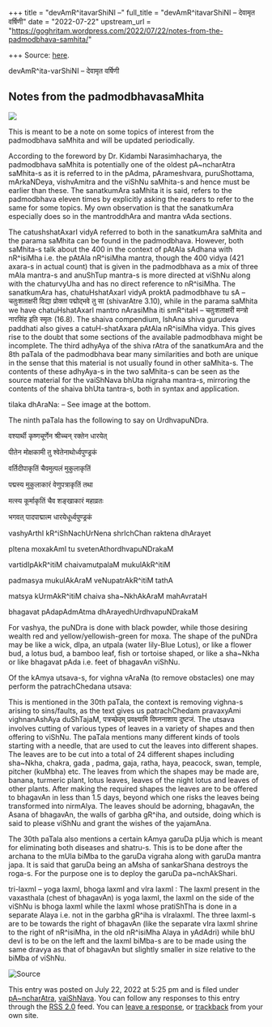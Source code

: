 +++
title = "devAmR^itavarShiNI –"
full_title = "devAmR^itavarShiNI – देवामृत वर्षिणी"
date = "2022-07-22"
upstream_url = "https://goghritam.wordpress.com/2022/07/22/notes-from-the-padmodbhava-samhita/"

+++
Source: [here](https://goghritam.wordpress.com/2022/07/22/notes-from-the-padmodbhava-samhita/).

devAmR^ita-varShiNI – देवामृत वर्षिणी

## Notes from the padmodbhavasaMhita

![](https://goghritam.files.wordpress.com/2022/07/image-20.png?w=502)

This is meant to be a note on some topics of interest from the padmodbhava saMhita and will be updated periodically.

According to the foreword by Dr. Kidambi Narasimhacharya, the padmodbhava saMhita is potentially one of the oldest pA\~ncharAtra saMhita-s as it is referred to in the pAdma, pArameshvara, puruShottama, mArkaNDeya, vishvAmitra and the viShNu saMhita-s and hence must be earlier than these. The sanatkumAra saMhita it is said, refers to the padmodbhava eleven times by explicitly asking the readers to refer to the same for some topics. My own observation is that the sanatkumAra especially does so in the mantroddhAra and mantra vAda sections.

The catushshatAxarI vidyA referred to both in the sanatkumAra saMhita and the parama saMhita can be found in the padmodbhava. However, both saMhita-s talk about the 400 in the context of pAtAla sAdhana with nR^isiMha i.e. the pAtAla nR^isiMha mantra, though the 400 vidya (421 axara-s in actual count) that is given in the padmodbhava as a mix of three mAla mantra-s and anuShTup mantra-s is more directed at viShNu along with the chaturvyUha and has no direct reference to nR^isiMha. The sanatkumAra has, chatuHshatAxarI vidyA proktA padmodbhave tu sA – चतुःशताक्षरी विद्या प्रोक्ता पद्मोद्भवे तु सा (shivarAtre 3.10), while in the parama saMhita we have chatuHshatAxarI mantro nArasiMha iti smR^itaH – चतुःशताक्षरी मन्त्रो नारसिंह इति स्मृतः (16.8). The shaiva compendium, IshAna shiva gurudeva paddhati also gives a catuH-shatAxara pAtAla nR^isiMha vidya. This gives rise to the doubt that some sections of the available padmodbhava might be incomplete. The third adhyAya of the shiva rAtra of the sanatkumAra and the 8th paTala of the padmodbhava bear many similarities and both are unique in the sense that this material is not usually found in other saMhita-s. The contents of these adhyAya-s in the two saMhita-s can be seen as the source material for the vaiShNava bhUta nigraha mantra-s, mirroring the contents of the shaiva bhUta tantra-s, both in syntax and application.

tilaka dhAraNa: – See image at the bottom.

The ninth paTala has the following to say on UrdhvapuNDra.

वश्यार्थी कृष्णचूर्णेन श्रीच्चन्‌ रक्तेन धारयेत्‌

पीतेन मोक्षकामी तु श्वेतेनाथोर्ध्वपुण्ड्रकं

वर्तिदीपाकृतिं चैवमुत्पलं मुकुलाकृतिं

पद्मस्य मुकुलाकारं वेणुपत्राकृतिं तथा

मत्स्य कूर्माकृतिं चैव शङ्खाकारं महाव्रतः

भगवत्‌ पादपाद्मात्म धारयेधूर्ध्वपुण्ड्रकं

vashyArthI kR^iShNachUrNena shrIchChan raktena dhArayet

pItena moxakAmI tu svetenAthordhvapuNDrakaM

vartidIpAkR^itiM chaivamutpalaM mukulAkR^itiM

padmasya mukulAkAraM veNupatrAkR^itiM tathA

matsya kUrmAkR^itiM chaiva sha\~NkhAkAraM mahAvrataH

bhagavat pAdapAdmAtma dhArayedhUrdhvapuNDrakaM

For vashya, the puNDra is done with black powder, while those desiring wealth red and yellow/yellowish-green for moxa. The shape of the puNDra may be like a wick, dIpa, an utpala (water lily-Blue Lotus), or like a flower bud, a lotus bud, a bamboo leaf, fish or tortoise shaped, or like a sha\~Nkha or like bhagavat pAda i.e. feet of bhagavAn viShNu.

Of the kAmya utsava-s, for vighna vAraNa (to remove obstacles) one may perform the patrachChedana utsava:

This is mentioned in the 30th paTala, the context is removing vighna-s arising to sins/faults, as the text gives us patrachChedam pravaxyAmi vighnanAshAya duShTajaM, पत्रच्छेदम्‌ प्रवक्ष्यामि विघ्ननाशाय दुष्टजं. The utsava involves cutting of various types of leaves in a variety of shapes and then offering to viShNu. The paTala mentions many different kinds of tools starting with a needle, that are used to cut the leaves into different shapes. The leaves are to be cut into a total of 24 different shapes including sha\~Nkha, chakra, gada , padma, gaja, ratha, haya, peacock, swan, temple, pitcher (kuMbha) etc. The leaves from which the shapes may be made are, banana, turmeric plant, lotus leaves, leaves of the night lotus and leaves of other plants. After making the required shapes the leaves are to be offered to bhagavAn in less than 1.5 days, beyond which one risks the leaves being transformed into nirmAlya. The leaves should be adorning, bhagavAn, the Asana of bhagavAn, the walls of garbha gR^iha, and outside, doing which is said to please viShNu and grant the wishes of the yajamAna.

The 30th paTala also mentions a certain kAmya garuDa pUja which is meant for eliminating both diseases and shatru-s. This is to be done after the archana to the mUla biMba to the garuDa vigraha along with garuDa mantra japa. It is said that garuDa being an aMsha of sankarShana destroys the roga-s. For the purpose one is to deploy the garuDa pa\~nchAkShari.

tri-laxmI – yoga laxmI, bhoga laxmI and vIra laxmI : The laxmI present in the vaxasthala (chest of bhagavAn) is yoga laxmI, the laxmI on the side of the viShNu is bhoga laxmI while the laxmI whose pratiShTha is done in a separate Alaya i.e. not in the garbha gR^iha is vIralaxmI. The three laxmI-s are to be towards the right of bhagavAn (like the separate vIra laxmI shrine to the right of nR^isiMha, in the old nR^isiMha Alaya in yAdAdri) while bhU devI is to be on the left and the laxmI biMba-s are to be made using the same dravya as that of bhagavAn but slightly smaller in size relative to the biMba of viShNu.

![[Source](https://hi.quora.com/%E0%A4%A4%E0%A5%8D%E0%A4%B0%E0%A4%BF%E0%A4%AA%E0%A5%81%E0%A4%A3%E0%A5%8D%E0%A4%A1-%E0%A4%94%E0%A4%B0-%E0%A4%A4%E0%A4%BF%E0%A4%B2%E0%A4%95-%E0%A4%B6%E0%A4%AC%E0%A5%8D%E0%A4%A6-%E0%A4%95%E0%A4%BE)](https://goghritam.files.wordpress.com/2022/07/image-19.png?w=819)

This entry was posted on July 22, 2022 at 5:25 pm and is filed under [pA\~ncharAtra](https://goghritam.wordpress.com/category/vaishnava/pancharatra/), [vaiShNava](https://goghritam.wordpress.com/category/vaishnava/). You can follow any responses to this entry through the [RSS 2.0](https://goghritam.wordpress.com/2022/07/22/notes-from-the-padmodbhava-samhita/feed/) feed. You can [leave a response](#respond), or [trackback](https://goghritam.wordpress.com/2022/07/22/notes-from-the-padmodbhava-samhita/trackback/) from your own site.
